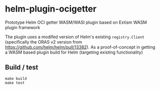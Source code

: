 # helm-plugin-ocigetter

Prototype Helm OCI getter WASM/WASI plugin based on Extism WASM plugin framework

The plugin uses a modifed version of Helm's existing `registry.Client` (specifically the ORAS v2 version from https://github.com/helm/helm/pull/13382). As a proof-of-concept in getting a WASM based plugin build for Helm (targeting existing functionality)

## Build / test

```
make build
make test
```
